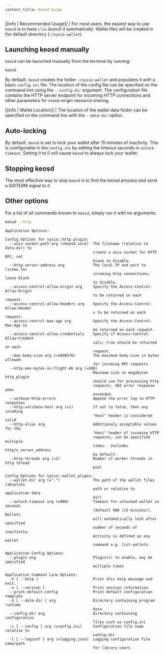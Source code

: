 ```yaml
---
content_title: Keosd Usage
---
```


[[info | Recommended Usage]]
| For most users, the easiest way to use `keosd` is to have `clio` launch it automatically. Wallet files will be created in the default directory (`~/sysio-wallet`).

## Launching keosd manually

`keosd` can be launched manually from the terminal by running:

```sh
keosd
```

By default, `keosd` creates the folder `~/sysio-wallet` and populates it with a basic `config.ini` file.  The location of the config file can be specified on the command line using the `--config-dir` argument.  The configuration file contains the HTTP server endpoint for incoming HTTP connections and other parameters for cross-origin resource sharing.

[[info | Wallet Location]]
| The location of the wallet data folder can be specified on the command line with the `--data-dir` option.

## Auto-locking

By default, `keosd` is set to lock your wallet after 15 minutes of inactivity. This is configurable in the `config.ini` by setting the timeout seconds in `unlock-timeout`. Setting it to 0 will cause `keosd` to always lock your wallet.

## Stopping keosd

The most effective way to stop `keosd` is to find the keosd process and send a SIGTERM signal to it.

## Other options

For a list of all commands known to `keosd`, simply run it with no arguments:

```sh
keosd --help
```

```console
Application Options:

Config Options for sysio::http_plugin:
  --unix-socket-path arg (=keosd.sock)  The filename (relative to data-dir) to
                                        create a unix socket for HTTP RPC; set
                                        blank to disable.
  --http-server-address arg             The local IP and port to listen for
                                        incoming http connections; leave blank
                                        to disable.
  --access-control-allow-origin arg     Specify the Access-Control-Allow-Origin
                                        to be returned on each request.
  --access-control-allow-headers arg    Specify the Access-Control-Allow-Header
                                        s to be returned on each request.
  --access-control-max-age arg          Specify the Access-Control-Max-Age to
                                        be returned on each request.
  --access-control-allow-credentials    Specify if Access-Control-Allow-Credent
                                        ials: true should be returned on each
                                        request.
  --max-body-size arg (=1048576)        The maximum body size in bytes allowed
                                        for incoming RPC requests
  --http-max-bytes-in-flight-mb arg (=500)
                                        Maximum size in megabytes http_plugin
                                        should use for processing http
                                        requests. 503 error response when
                                        exceeded.
  --verbose-http-errors                 Append the error log to HTTP responses
  --http-validate-host arg (=1)         If set to false, then any incoming
                                        "Host" header is considered valid
  --http-alias arg                      Additionaly acceptable values for the
                                        "Host" header of incoming HTTP
                                        requests, can be specified multiple
                                        times.  Includes http/s_server_address
                                        by default.
  --http-threads arg (=2)               Number of worker threads in http thread
                                        pool

Config Options for sysio::wallet_plugin:
  --wallet-dir arg (=".")               The path of the wallet files (absolute
                                        path or relative to application data
                                        dir)
  --unlock-timeout arg (=900)           Timeout for unlocked wallet in seconds
                                        (default 900 (15 minutes)). Wallets
                                        will automatically lock after specified
                                        number of seconds of inactivity.
                                        Activity is defined as any wallet
                                        command e.g. list-wallets.

Application Config Options:
  --plugin arg                          Plugin(s) to enable, may be specified
                                        multiple times

Application Command Line Options:
  -h [ --help ]                         Print this help message and exit.
  -v [ --version ]                      Print version information.
  --print-default-config                Print default configuration template
  -d [ --data-dir ] arg                 Directory containing program runtime
                                        data
  --config-dir arg                      Directory containing configuration
                                        files such as config.ini
  -c [ --config ] arg (=config.ini)     Configuration file name relative to
                                        config-dir
  -l [ --logconf ] arg (=logging.json)  Logging configuration file name/path
                                        for library users
```
